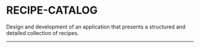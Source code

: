 # RECIPE-CATALOG
Design and development of an application that presents a structured and detailed collection of recipes.

----